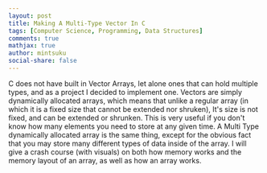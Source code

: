 ```yaml
---
layout: post
title: Making A Multi-Type Vector In C
tags: [Computer Science, Programming, Data Structures]
comments: true
mathjax: true
author: mintsuku
social-share: false
---
```


C does not have built in Vector Arrays, let alone ones that can hold multiple types, and as a project I decided to implement one. Vectors are simply dynamically allocated arrays, which means that unlike a regular array (in which it is a fixed size that cannot be extended nor shruken), It's size is not fixed, and can be extended or shrunken. This is very useful if you don't know how many elements you need to store at any given time. A Multi Type dynamically allocated array is the same thing, except for the obvious fact that you may store many different types of data inside of the array. I will give a crash course (with visuals) on both how memory works and the memory layout of an array, as well as how an array works. 

